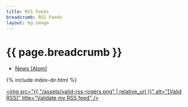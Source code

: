 ```yaml
---
title: RSS Feeds
breadcrumb: RSS Feeds
layout: bg-image
---
```

<h1>{{ page.breadcrumb }}</h1>

<ul>
  <li>
    <a rel="alternate" type="application/rss+xml"
      href="{{ "/rss/news.xml" | absolute_url }}">News (Atom)</a>
  </li>
</ul>


{% include index-dir.html %}

<a href="https://validator.w3.org/feed/check.cgi?url="><img src="{{ "/assets/valid-rss-rogers.png" | relative_url }}" alt="[Valid RSS]" title="Validate my RSS feed" /></a>
